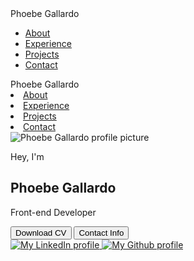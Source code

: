 <!DOCTYPE html>
<html lang="en">
<head>
  <meta charset="UTF-8">
  <meta http-equiv="X-UA-Compatible" content="IE=edge">
  <meta name="viewport" content="width=device-width, initial-scale=1.0">
  <title>My Portfolio</title>
  <link rel="stylesheet" href="style.css">
  <link rel="stylesheet" href="mediaqueries.css">
</head>
<body>
  <nav id="desktop-nav">
    <div class="logo">Phoebe Gallardo</div>
    <div>
      <ul class="nav-links">
        <li><a href="#about">About</a></li>
        <li><a href="#experience">Experience</a></li>
        <li><a href="#projects">Projects</a></li>
        <li><a href="#contact">Contact</a></li>
      </ul>
    </div>
  </nav>
  <nav id="hamburger-nav">
    <div class="logo">Phoebe Gallardo</div>
    <div class="hamburger-menu">
      <div class="hamburger-icon" onclick="toggleMenu()">
        <span></span>
        <span></span>
        <span></span>
      </div>
      <div class="menu-links">
        <li><a href="#about" onclick="toggleMenu()">About</a></li>
        <li><a href="#experience" onclick="toggleMenu()">Experience</a></li>
        <li><a href="#projects" onclick="toggleMenu()">Projects</a></li>
        <li><a href="#contact" onclick="toggleMenu()">Contact</a></li>
      </div>
    </div>
  </nav>
  <section id="profile">
    <div class="section__pic-container">
      <img src="./assets/profile-pic.png" alt="Phoebe Gallardo profile picture">
    </div>
    <div class="section__text">
       <p class="section__text__p1">Hey, I'm </p>
       <h1 class="title">Phoebe Gallardo</h1>
       <p class="section__text__p2">Front-end Developer</p>
       <div class="btn-container">
        <button 
        class="btn btn-color-2" 
        onclick="window.open('./assets/resume.pdf')">
          Download CV
        </button>
        <button 
        class="btn btn-color-1" 
        onclick="location.href='#contact'">
          Contact Info
        </button>
       </div> 
       <div id="social-container">
          <a href="https://linkedin.com/" target="_blank">
            <img src="./assets/linkedin-pic.png" alt="My LinkedIn profile" class="icon">
          </a>
          <a href="https://github.com/" target="_blank">
            <img src="./assets/github.png" alt="My Github profile" class="icon">
          </a>
       </div>
    </div>   
  </section>
  <script src="script.js"></script>
</body>
</html>
